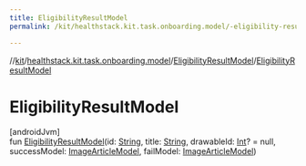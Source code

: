 ```yaml
---
title: EligibilityResultModel
permalink: /kit/healthstack.kit.task.onboarding.model/-eligibility-result-model/-eligibility-result-model.html

---
```

//[kit](/kit.html)/[healthstack.kit.task.onboarding.model](../index.html)/[EligibilityResultModel](index.html)/[EligibilityResultModel](-eligibility-result-model.html)



# EligibilityResultModel



[androidJvm]\
fun [EligibilityResultModel](-eligibility-result-model.html)(id: [String](https://kotlinlang.org/api/latest/jvm/stdlib/kotlin/-string/index.html), title: [String](https://kotlinlang.org/api/latest/jvm/stdlib/kotlin/-string/index.html), drawableId: [Int](https://kotlinlang.org/api/latest/jvm/stdlib/kotlin/-int/index.html)? = null, successModel: [ImageArticleModel](../../healthstack.kit.task.base/-image-article-model/index.html), failModel: [ImageArticleModel](../../healthstack.kit.task.base/-image-article-model/index.html))




